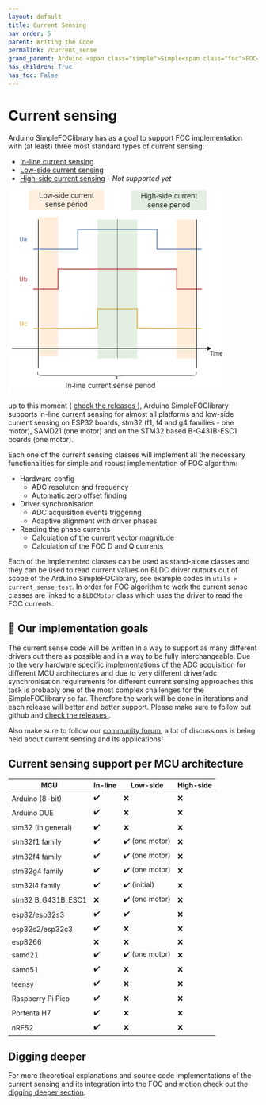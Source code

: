 ```yaml
---
layout: default
title: Current Sensing
nav_order: 5
parent: Writing the Code
permalink: /current_sense
grand_parent: Arduino <span class="simple">Simple<span class="foc">FOC</span>library</span>
has_children: True
has_toc: False
---
```


# Current sensing 

Arduino <span class="simple">Simple<span class="foc">FOC</span>library</span> has as a goal to support FOC implementation with (at least) three most standard types of current sensing:

- [In-line current sensing](inline_current_sense)
- [Low-side current sensing](low_side_current_sense)
- [High-side current sensing](high_side_current_sense) - *Not supported yet*


<img src="extras/Images/comparison_cs.png" class="width40">

up to this moment ( [check the releases <i class="fa fa-tag"></i>](https://github.com/simplefoc/Arduino-FOC/releases) ), Arduino <span class="simple">Simple<span class="foc">FOC</span>library</span> supports in-line current sensing for almost all platforms and low-side current sensing on ESP32 boards, stm32 (f1, f4 and g4 families - one motor), SAMD21 (one motor) and on the STM32 based B-G431B-ESC1 boards (one motor). 

Each one of the current sensing classes will implement all the necessary functionalities for simple and robust implementation of FOC algorithm:
- Hardware config
  - ADC resoluton and frequency
  - Automatic zero offset finding
- Driver synchronisation
  - ADC acquisition events triggering
  - Adaptive alignment with driver phases
- Reading the phase currents
  - Calculation of the current vector magnitude 
  - Calculation of the FOC D and Q currents 

Each of the implemented classes can be used as stand-alone classes and they can be used to read current values on BLDC driver outputs out of scope of the Arduino <span class="simple">Simple<span class="foc">FOC</span>library</span>, see example codes in `utils > current_sense_test`.
In order for FOC algorithm to work the current sense classes are linked to a `BLDCMotor` class which uses the driver to read the FOC currents.   

## 🎯 Our implementation goals
The current sense code will be written in a way to support as many different drivers out there as possible and in a way to be fully interchangeable. Due to the very hardware specific implementations of the ADC acquisition for different MCU architectures and due to very different driver/adc synchronisation requirements for different current sensing approaches this task is probably one of the most complex challenges for the <span class="simple">Simple<span class="foc">FOC</span>library</span> so far. Therefore the work will be done in iterations and each release will better and better support.  Please make sure to follow out github and [check the releases <i class="fa fa-tag"></i>](https://github.com/simplefoc/Arduino-FOC/releases).

Also make sure to follow our [community forum](https://community.simplefoc.com), a lot of discussions is being held about current sensing and its applications!

## Current sensing support per MCU architecture
   
MCU | In-line | Low-side | High-side
--- | --- |--- |--- 
Arduino (8-bit) | ✔️ | ❌ |  ❌
Arduino DUE  | ✔️ | ❌ |  ❌
stm32 (in general) | ✔️ | ❌ |  ❌
stm32f1 family | ✔️ | ✔️ (one motor) |  ❌
stm32f4 family | ✔️ | ✔️ (one motor) |  ❌
stm32g4 family | ✔️ | ✔️ (one motor) |  ❌
stm32l4 family | ✔️ | ✔️ (initial) |  ❌
stm32 B_G431B_ESC1 | ❌ | ✔️ (one motor) |  ❌
esp32/esp32s3 | ✔️ | ✔️ |  ❌
esp32s2/esp32c3 |  ✔️ | ❌ |  ❌ 
esp8266 | ❌ | ❌ |  ❌ 
samd21 | ✔️ | ✔️ (one motor) |  ❌ 
samd51 | ✔️ | ❌ |  ❌ 
teensy | ✔️ | ❌ |  ❌
Raspberry Pi Pico | ✔️ | ❌ |  ❌
Portenta H7 | ✔️ | ❌ |  ❌
nRF52 | ✔️ | ❌ |  ❌

## Digging deeper

For more theoretical explanations and source code implementations of the current sensing and its integration into the FOC and motion  check out the [digging deeper section](digging_deeper).